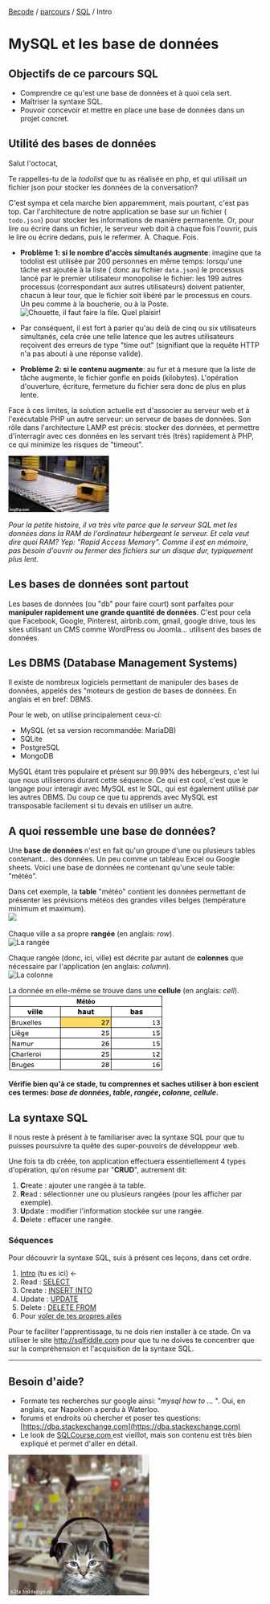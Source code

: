 [Becode](../../../) / [parcours](../../) / [SQL](../) / Intro

# MySQL et les base de données

## Objectifs de ce parcours SQL 
- Comprendre ce qu'est une base de données et à quoi cela sert.
- Maîtriser la syntaxe SQL. 
- Pouvoir concevoir et mettre en place une base de données dans un projet concret.

## Utilité des bases de données

Salut l'octocat,

Te rappelles-tu de la *todolist* que tu as réalisée en php, et qui utilisait un fichier json pour stocker les données de la conversation?  

C'est sympa et cela marche bien apparemment, mais pourtant, c'est pas top. Car l'architecture de notre application se base sur un fichier ( `todo.json`) pour stocker les informations de manière permanente. Or, pour lire ou écrire dans un fichier, le serveur web doit à chaque fois l'ouvrir, puis le lire ou écrire dedans, puis le refermer. À. Chaque. Fois.   

- **Problème 1: si le nombre d'accès simultanés augmente**: imagine que ta todolist est utilisée par 200 personnes en même temps: lorsqu'une tâche est ajoutée à la liste ( donc au fichier `data.json`) le processus lancé par le premier utilisateur monopolise le fichier: les 199 autres processus (correspondant aux autres utilisateurs) doivent patienter, chacun à leur tour, que le fichier soit libéré par le processus en cours. Un peu comme à la boucherie, ou à la Poste.  ![Chouette, il faut faire la file. Quel plaisir!](./assets/waitingline.jpg)
- Par conséquent, il est fort à parier qu'au delà de cinq ou six utilisateurs simultanés, cela crée une telle latence que les autres utilisateurs reçoivent des erreurs de type "time out" (signifiant que la requête HTTP n'a pas abouti à une réponse valide).  

- **Problème 2: si le contenu augmente**: au fur et à mesure que la liste de tâche augmente, le fichier gonfle en poids (kilobytes). L'opération d'ouverture, écriture, fermeture du fichier sera donc de plus en plus lente.

Face à ces limites, la solution actuelle est d'associer au serveur web et à l'exécutable PHP un autre serveur: un serveur de bases de données. Son rôle dans l'architecture LAMP est précis: stocker des données, et permettre d'interragir avec ces données en les servant très (très) rapidement à PHP, ce qui minimize les risques de "timeout". 

![via MySQL](./assets/amazon.gif)

*Pour la petite histoire, il va très vite parce que le serveur SQL met les données dans la RAM de l'ordinateur hébergeant le serveur. Et cela veut dire quoi RAM? Yep: "Rapid Access Memory". Comme il est en mémoire, pas besoin d'ouvrir ou fermer des fichiers sur un disque dur, typiquement plus lent.*

## Les bases de données sont partout

Les bases de données (ou "db" pour faire court) sont parfaites pour **manipuler rapidement une grande quantité de données**. C'est pour cela que Facebook, Google, Pinterest, airbnb.com, gmail, google drive, tous les sites utilisant un CMS comme WordPress ou Joomla... utilisent des bases de données. 

## Les DBMS (Database Management Systems)

Il existe de nombreux logiciels permettant de manipuler des bases de données, appelés des "moteurs de gestion de bases de données. En anglais et en bref: DBMS.  

Pour le web, on utilise principalement ceux-ci:

- MySQL (et sa version recommandée: MariaDB)
- SQLite
- PostgreSQL
- MongoDB

MySQL étant très populaire et présent sur 99.99% des hébergeurs, c'est lui que nous utiliserons durant cette séquence. Ce qui est cool, c'est que le langage pour interagir avec MySQL est le SQL, qui est également utilisé par les autres DBMS. Du coup ce que tu apprends avec MySQL est transposable facilement si tu devais en utiliser un autre.

## A quoi ressemble une base de données?

Une **base de données** n'est en fait qu'un groupe d'une ou plusieurs tables contenant... des données. Un peu comme un tableau Excel ou Google sheets. Voici une base de données ne contenant qu'une seule table: "météo".

Dans cet exemple, la **table** "météo" contient les données permettant de présenter les prévisions météos des grandes villes belges (température minimum et maximum).  
![](https://www.dropbox.com/s/oagxviyi5aq7f2w/exemple-table.png?dl=1)


Chaque ville a sa propre **rangée** (en anglais: *row*).  
![La rangée](https://gmkr.io/s/594453aaefc85c5e2a510538/0)  

Chaque rangée (donc, ici, ville) est décrite par autant de **colonnes** que nécessaire par l'application (en anglais: *column*).   
![La colonne](https://gmkr.io/s/5944537d545689270dca9431/0)

La donnée en elle-même se trouve dans une **cellule** (en anglais: *cell*).  
![La cellule](./assets/exemple-cellule.png) 

**Vérifie bien qu'à ce stade, tu comprennes et saches utiliser à bon escient ces termes: *base de données*, *table*, *rangée*, *colonne*, *cellule*.**

## La syntaxe SQL
Il nous reste à présent à te familiariser avec la syntaxe SQL pour que tu puisses poursuivre ta quête des super-pouvoirs de développeur web. 

Une fois ta db créée, ton application effectuera essentiellement 4 types d'opération, qu'on résume par "**CRUD**", autrement dit:

1. **C**reate : ajouter une rangée à ta table.   
2. **R**ead : sélectionner une ou plusieurs rangées (pour les afficher par exemple).   
3. **U**pdate : modifier l'information stockée sur une rangée.   
4. **D**elete : effacer une rangée.  

### Séquences

Pour découvrir la syntaxe SQL, suis à présent ces leçons, dans cet ordre.

1. [Intro](./readme.md)   (tu es ici)  ←
1. Read : [SELECT](./1.select.md)
1. Create : [INSERT INTO](./2.insert.md)
1. Update : [UPDATE](./3.update.md)
1. Delete : [DELETE FROM](./4.delete.md)
2. Pour [voler de tes propres ailes](./5.moveon.md)

Pour te faciliter l'apprentissage, tu ne dois rien installer à ce stade. On va utiliser le site http://sqlfiddle.com pour que tu ne doives te concentrer que sur la compréhension et l'acquisition de la syntaxe SQL.

---

## Besoin d'aide? 

- Formate tes recherches sur google ainsi: "*mysql how to ...* ". Oui, en anglais, car Napoléon a perdu à Waterloo.
- forums et endroits où chercher et poser tes questions: [https://dba.stackexchange.com](https://dba.stackexchange.com) 
- Le look de [SQLCourse.com ](http://www.sqlcourse.com/intro.html) est vieillot, mais son contenu est très bien expliqué et permet d'aller en détail.

![Peace, bro](./assets/dancingcat.gif)
